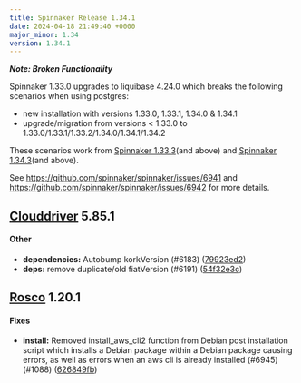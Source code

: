 ```yaml
---
title: Spinnaker Release 1.34.1
date: 2024-04-18 21:49:40 +0000
major_minor: 1.34
version: 1.34.1
---
```


**_Note: Broken Functionality_**

Spinnaker 1.33.0 upgrades to liquibase 4.24.0 which breaks the following scenarios when using postgres:
* new installation with versions 1.33.0, 1.33.1, 1.34.0 & 1.34.1
* upgrade/migration from versions < 1.33.0 to 1.33.0/1.33.1/1.33.2/1.34.0/1.34.1/1.34.2

These scenarios work from [Spinnaker 1.33.3](https://spinnaker.io/changelogs/1.33.3-changelog/)(and above) and [Spinnaker 1.34.3](https://spinnaker.io/changelogs/1.34.3-changelog/)(and above).

See https://github.com/spinnaker/spinnaker/issues/6941 and https://github.com/spinnaker/spinnaker/issues/6942 for more details.

## [Clouddriver](#clouddriver) 5.85.1

#### Other

* **dependencies:**   Autobump korkVersion (#6183) ([79923ed2](https://github.com/spinnaker/clouddriver/commit/79923ed23289e26323330259a2e3345c1787aa74))
* **deps:**   remove duplicate/old fiatVersion (#6191) ([54f32e3c](https://github.com/spinnaker/clouddriver/commit/54f32e3cde5682eebe094a3d61c32e1d5fb8a3e5))

## [Rosco](#rosco) 1.20.1

#### Fixes

* **install:**   Removed install_aws_cli2 function from Debian post installation script which installs a Debian package within a Debian package causing errors, as well as errors when an aws cli is already installed (#6945) (#1088) ([626849fb](https://github.com/spinnaker/rosco/commit/626849fb20ae9840db5ae722dab1b12a48ba9584))
